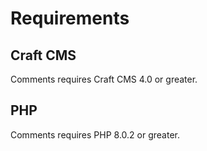 # Requirements

## Craft CMS
Comments requires Craft CMS 4.0 or greater.

## PHP
Comments requires PHP 8.0.2 or greater.
